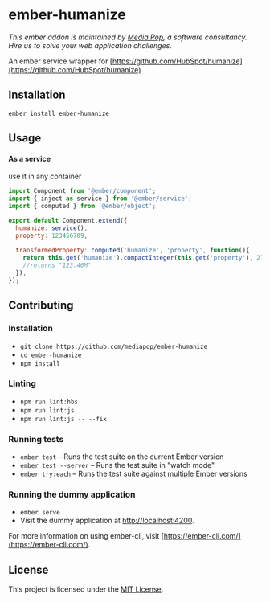 ember-humanize
==============================================================================
*This ember addon is maintained by [Media Pop](https://www.mediapop.co), a software consultancy. Hire us to solve your web application challenges.*


An ember service wrapper for [https://github.com/HubSpot/humanize](https://github.com/HubSpot/humanize)

Installation
------------------------------------------------------------------------------

```
ember install ember-humanize
```


Usage
------------------------------------------------------------------------------

#### As a service

use it in any container
```js
import Component from '@ember/component';
import { inject as service } from '@ember/service';
import { computed } from '@ember/object';

export default Component.extend({
  humanize: service(),
  property: 123456789,
  
  transformedProperty: computed('humanize', 'property', function(){
    return this.get('humanize').compactInteger(this.get('property'), 2);
    //returns "123.46M"
  }),  
});

```

Contributing
------------------------------------------------------------------------------

### Installation

* `git clone https://github.com/mediapop/ember-humanize`
* `cd ember-humanize`
* `npm install`

### Linting

* `npm run lint:hbs`
* `npm run lint:js`
* `npm run lint:js -- --fix`

### Running tests

* `ember test` – Runs the test suite on the current Ember version
* `ember test --server` – Runs the test suite in "watch mode"
* `ember try:each` – Runs the test suite against multiple Ember versions

### Running the dummy application

* `ember serve`
* Visit the dummy application at [http://localhost:4200](http://localhost:4200).

For more information on using ember-cli, visit [https://ember-cli.com/](https://ember-cli.com/).

License
------------------------------------------------------------------------------

This project is licensed under the [MIT License](LICENSE.md).
